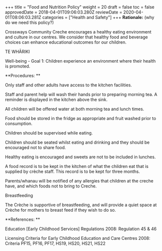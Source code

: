 +++
title = "Food and Nutrition Policy"
weight = 20
draft = false
toc = false
approvedDate = 2018-04-01T09:06:03.280Z
reviewDate = 2020-04-01T08:06:03.281Z
categories = ["Health and Safety"]
+++
**Rationale:** (why do we need this policy?)

Crossways Community Creche encourages a healthy eating environment and culture in our centres. We consider that healthy food and beverage choices can enhance educational outcomes for our children. 

TE WHĀRIKI

Well-being - Goal 1: Children experience an environment where their health is promoted.



**Procedures: **

Only staff and other adults have access to the kitchen facilities.

Staff and parent help will wash their hands prior to preparing morning tea.  A reminder is displayed in the kitchen above the sink.

All children will be offered water at both morning tea and lunch times.

Food should be stored in the fridge as appropriate and fruit washed prior to consumption.

Children should be supervised while eating.

Children should be seated whilst eating and drinking and they should be encouraged not to share food.

Healthy eating is encouraged and sweets are not to be included in lunches.

A food record is to be kept in the kitchen of what the children eat that is supplied by crèche staff.  This record is to be kept for three months.

Parents/whanau will be notified of any allergies that children at the creche have, and which foods not to bring to Creche.

Breastfeeding

The Crèche is supportive of breastfeeding, and will provide a quiet space at Crèche for mothers to breast feed if they wish to do so. 







**References: **

Education \[Early Childhood Services] Regulations 2008: Regulation 45 & 46

Licensing Criteria for Early Childhood Education and Care Centres 2008: Criteria PF15, PF16, PF17, HS19, HS20, HS21, HS22

